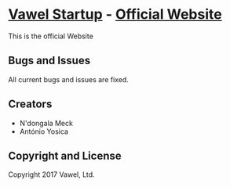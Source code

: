 # [Vawel Startup](http://vawel.com/) - [Official Website](http://vawel.com/)

This is the official Website 


## Bugs and Issues

All current bugs and issues are fixed.


## Creators

* N'dongala Meck
* António Yosica


## Copyright and License

Copyright 2017 Vawel, Ltd.
